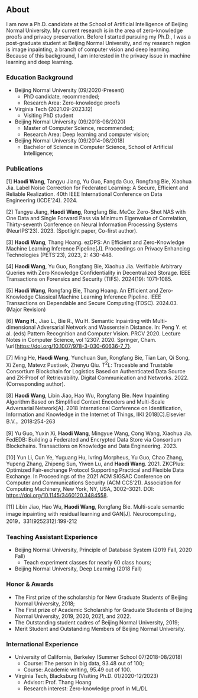 ## About
I am now a Ph.D. candidate at the School of Artificial Intelligence of Beijing Normal University. My current research is in the area of zero-knowledge proofs and privacy preservation. Before I started pursuing my Ph.D., I was a post-graduate student at Beijing Normal University, and my research region is image inpainting, a branch of computer vision and deep learning. Because of this background, I am interested in the privacy issue in machine learning and deep learning.

### Education Background
* Beijing Normal University (09/2020-Present)
  - PhD candidate, recommended;
  - Research Area: Zero-knowledge proofs
* Virginia Tech (2021.09-2023.12)
  - Visiting PhD student
* Beijing Normal University (09/2018-08/2020)
  - Master of Computer Science, recommended;
  - Research Area: Deep learning and computer vision;
* Beijing Normal University (09/2014-08/2018)
  - Bachelor of Science in Computer Science, School of Artificial Intelligence;

### Publications
[1] **Haodi Wang**, Tangyu Jiang, Yu Guo, Fangda Guo, Rongfang Bie, Xiaohua Jia. Label Noise Correction for Federated Learning: A Secure, Efficient and Reliable Realization. 40th IEEE International Conference on Data Engineering (ICDE’24). 2024. 

[2] Tangyu Jiang, **Haodi Wang**, Rongfang Bie. MeCo: Zero-Shot NAS with One Data and Single Forward Pass via Minimum Eigenvalue of Correlation, Thirty-seventh Conference on Neural Information Processing Systems (NeurIPS’23). 2023. (Spotlight paper, Co-first author).

[3] **Haodi Wang**, Thang Hoang. ezDPS: An Efficient and Zero-Knowledge Machine Learning Inference Pipeline[J]. Proceedings on Privacy Enhancing Technologies (PETS’23), 2023, 2: 430-448.

[4] **Haodi Wang**, Yu Guo, Rongfang Bie, Xiaohua Jia. Verifiable Arbitrary Queries with Zero Knowledge Confidentiality in Decentralized Storage. IEEE Transactions on Forensics and Security (TIFS). 2024(19): 1071-1085.

[5] **Haodi Wang**, Rongfang Bie, Thang Hoang. An Efficient and Zero-Knowledge Classical Machine Learning Inference Pipeline. IEEE Transactions on Dependable and Secure Computing (TDSC). 2024.03. (Major Revision)

[6] **Wang H.**, Jiao L., Bie R., Wu H. Semantic Inpainting with Multi-dimensional Adversarial Network and Wasserstein Distance. In: Peng Y. et al. (eds) Pattern Recognition and Computer Vision. PRCV 2020. Lecture Notes in Computer Science, vol 12307. 2020. Springer, Cham. \url{https://doi.org/10.1007/978-3-030-60636-7_7}.

[7] Ming He, **Haodi Wang**, Yunchuan Sun, Rongfang Bie, Tian Lan, Qi Song, Xi Zeng, Matevz Pustisek, Zhenyu Qiu. $T^2L$: Traceable and Trustable Consortium Blockchain for Logistics Based on Authenticated Data Source and ZK-Proof of Retrievability. Digital Communication and Networks. 2022. (Corresponding author).

[8] **Haodi Wang**, Libin Jiao, Hao Wu, Rongfang Bie. New Inpainting Algorithm Based on Simplified Context Encoders and Multi-Scale Adversarial Network[A]. 2018 International Conference on Identification, Information and Knowledge in the Internet of Things, IIKI 2018[C].Elsevier B.V.，2018:254-263 

[9] Yu Guo, Yuxin Xi, **Haodi Wang**, Mingyue Wang, Cong Wang, Xiaohua Jia. FedEDB: Building a Federated and Encrypted Data Store via Consortium Blockchains. Transactions on Knowledge and Data Engineering. 2023.

[10] Yun Li, Cun Ye, Yuguang Hu, Ivring Morpheus, Yu Guo, Chao Zhang, Yupeng Zhang, Zhipeng Sun, Yiwen Lu, and **Haodi Wang**. 2021. ZKCPlus: Optimized Fair-exchange Protocol Supporting Practical and Flexible Data Exchange. In Proceedings of the 2021 ACM SIGSAC Conference on Computer and Communications Security (ACM CCS’21). Association for Computing Machinery, New York, NY, USA, 3002–3021. DOI: https://doi.org/10.1145/3460120.3484558.

[11] Libin Jiao, Hao Wu, **Haodi Wang**, Rongfang Bie. Multi-scale semantic image inpainting with residual learning and GAN[J]. Neurocomputing，2019，331(9252312):199-212 


### Teaching Assistant Experience
* Beijing Normal University, Principle of Database System	(2019 Fall, 2020 Fall)
    - Teach experiment classes for nearly 60 class hours;
* Beijing Normal University, Deep Learning (2018 Fall)

### Honor & Awards

* The First prize of the scholarship for New Graduate Students of Beijing Normal University, 2018;
* The First prize of Academic Scholarship for Graduate Students of Beijing Normal University, 2019, 2020, 2021, and 2022.
* The Outstanding student cadres of Beijing Normal University, 2019;
* Merit Student and Outstanding Members of Beijing Normal University.

### International Experience
* University of California, Berkeley (Summer School	07/2018-08/2018)
  - Course: The person in big data, 93.48 out of 100;
  - Course: Academic writing, 95.49 out of 100.
* Virginia Tech, Blacksburg (Visiting Ph.D.	01/2020-12/2023)
  - Advisor: Prof. Thang Hoang
  - Research interest: Zero-knowledge proof in ML/DL


